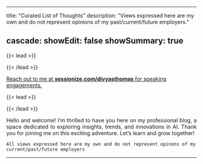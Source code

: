  ---
title: "Curated List of Thoughts"
description: "Views expressed here are my own and do not represent opinions of my past/current/future employers."

cascade:
  showEdit: false
  showSummary: true
---

{{< lead >}}

{{< /lead >}}

<a href="https://sessionize.com/divyasthomas/">
<div class="flex px-4 py-2 mb-8 text-base rounded-md bg-primary-100 dark:bg-primary-900">
  <span class="flex items-center justify-between grow dark:text-neutral-300">
  <span class="prose dark:prose-invert">Reach out to me at <b>sessionize.com/divyasthomas</b> for speaking engagements.</span>
  </span>
</div>
</a>

{{< lead >}}

{{< /lead >}}

<div style="text-align: justify">
Hello and welcome! I’m thrilled to have you here on my professional blog, a space dedicated to exploring insights, trends, and innovations in AI.
Thank you for joining me on this exciting adventure. Let’s learn and grow together!
</div>


`All views expressed here are my own and do not represent opinons of my current/past/future employers`

---